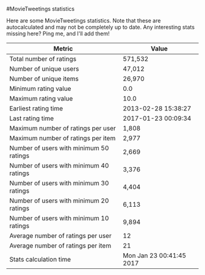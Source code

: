 #MovieTweetings statistics

Here are some MovieTweetings statistics. Note that these are autocalculated and may not be completely up to date. Any interesting stats missing here? Ping me, and I'll add them!

Metric | Value
--- | ---
Total number of ratings                 | 571,532
Number of unique users                  | 47,012
Number of unique items                  | 26,970
Minimum rating value                    | 0.0
Maximum rating value                    | 10.0
Earliest rating time                    | 2013-02-28 15:38:27
Last rating time                        | 2017-01-23 00:09:34
Maximum number of ratings per user      | 1,808
Maximum number of ratings per item      | 2,977
Number of users with minimum 50 ratings | 2,669
Number of users with minimum 40 ratings | 3,376
Number of users with minimum 30 ratings | 4,404
Number of users with minimum 20 ratings | 6,113
Number of users with minimum 10 ratings | 9,894
Average number of ratings per user      | 12
Average number of ratings per item      | 21
Stats calculation time                  | Mon Jan 23 00:41:45 2017

